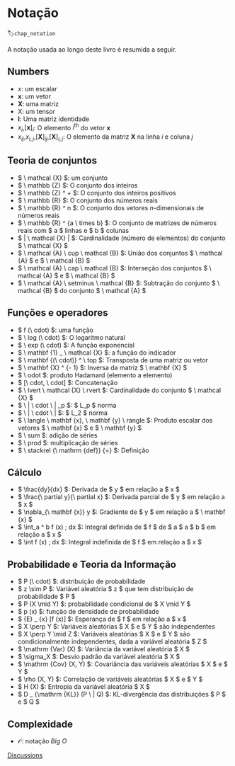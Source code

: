 # Notação
:label:`chap_notation`

A notação usada ao longo deste livro é resumida a seguir.


## Numbers

* $x$: um escalar
* $\mathbf{x}$: um vetor
* $\mathbf{X}$: uma matriz
* $\mathsf{X}$: um tensor
* $\mathbf{I}$: Uma matriz identidade
* $x_i$,$[\mathbf{x}]_i$: O elemento $i^\mathrm{th}$ do vetor $\mathbf{x}$
* $x_{ij}$,$x_{i, j}$,$[\mathbf {X}]_{ij}$,$[\mathbf {X}]_{i, j}$: O elemento da matriz $\mathbf{X}$ na linha $i$ e coluna $j$



## Teoria de conjuntos


* $ \ mathcal {X} $: um conjunto
* $ \ mathbb {Z} $: O conjunto dos inteiros
* $ \ mathbb {Z} ^ + $: O conjunto dos inteiros positivos
* $ \ mathbb {R} $: O conjunto dos números reais
* $ \ mathbb {R} ^ n $: O conjunto dos vetores $n$-dimensionais de números reais
* $ \ mathbb {R} ^ {a \ times b} $: O conjunto de matrizes de números reais com $ a $ linhas e $ b $ colunas
* $ | \ mathcal {X} | $: Cardinalidade (número de elementos) do conjunto $ \ mathcal {X} $
* $ \ mathcal {A} \ cup \ mathcal {B} $: União dos conjuntos $ \ mathcal {A} $ e $ \ mathcal {B} $
* $ \ mathcal {A} \ cap \ mathcal {B} $: Interseção dos conjuntos $ \ mathcal {A} $ e $ \ mathcal {B} $
* $ \ mathcal {A} \ setminus \ mathcal {B} $: Subtração do conjunto $ \ mathcal {B} $ do conjunto $ \ mathcal {A} $


## Funções e operadores


* $ f (\ cdot) $: uma função
* $ \ log (\ cdot) $: O logaritmo natural
* $ \ exp (\ cdot) $: A função exponencial
* $ \ mathbf {1} _ \ mathcal {X} $: a função do indicador
* $ \ mathbf {(\ cdot)} ^ \ top $: Transposta de uma matriz ou vetor
* $ \ mathbf {X} ^ {- 1} $: Inversa da matriz $ \ mathbf {X} $
* $ \ odot $: produto Hadamard (elemento a elemento)
* $ [\ cdot, \ cdot] $: Concatenação
* $ \ lvert \ mathcal {X} \ rvert $: Cardinalidade do conjunto $ \ mathcal {X} $
* $ \ | \ cdot \ | _p $: $ L_p $ norma
* $ \ | \ cdot \ | $: $ L_2 $ norma
* $ \ langle \ mathbf {x}, \ mathbf {y} \ rangle $: Produto escalar dos vetores $ \ mathbf {x} $ e $ \ mathbf {y} $
* $ \ sum $: adição de séries
* $ \ prod $: multiplicação de séries
* $ \ stackrel {\ mathrm {def}} {=} $: Definição


## Cálculo

* $ \frac{dy}{dx} $: Derivada de $ y $ em relação a $ x $
* $ \frac{\ partial y}{\ partial x} $: Derivada parcial de $ y $ em relação a $ x $
* $ \nabla_{\ mathbf {x}} y $: Gradiente de $ y $ em relação a $ \ mathbf {x} $
* $ \int_a ^ b f (x) \; dx $: Integral definida de $ f $ de $ a $ a $ b $ em relação a $ x $
* $ \int f (x) \; dx $: Integral indefinida de $ f $ em relação a $ x $

## Probabilidade e Teoria da Informação

* $ P (\ cdot) $: distribuição de probabilidade
* $ z \sim P $: Variável aleatória $ z $ que tem distribuição de probabilidade $ P $
* $ P (X \mid Y) $: probabilidade condicional de $ X \mid Y $
* $ p (x) $: função de densidade de probabilidade
* $ {E} _ {x} [f (x)] $: Esperança de $ f $ em relação a $ x $
* $ X \perp Y $: Variáveis aleatórias $ X $ e $ Y $ são independentes
* $ X \perp Y \mid Z $: Variáveis aleatórias $ X $ e $ Y $ são condicionalmente independentes, dada a variável aleatória $ Z $
* $ \mathrm {Var} (X) $: Variância da variável aleatória $ X $
* $ \sigma_X $: Desvio padrão da variável aleatória $ X $
* $ \mathrm {Cov} (X, Y) $: Covariância das variáveis aleatórias $ X $ e $ Y $
* $ \rho (X, Y) $: Correlação de variáveis aleatórias $ X $ e $ Y $
* $ H (X) $: Entropia da variável aleatória $ X $
* $ D _ {\mathrm {KL}} (P \ | Q) $: KL-divergência das distribuições $ P $ e $ Q $



## Complexidade

* $\mathcal{O}$: notação *Big O* 


[Discussions](https://discuss.d2l.ai/t/25)
<!--stackedit_data:
eyJoaXN0b3J5IjpbMTkzNDM2NzYwLDQ2NDMxNDM1NCwtNjgyMT
U3MjIzXX0=
-->